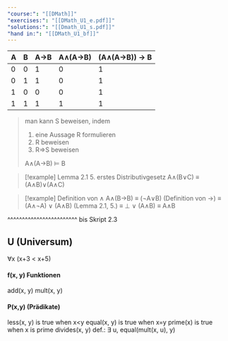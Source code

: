 ```yaml
---
"course:": "[[DMath]]"
"exercises:": "[[DMath_U1_e.pdf]]"
"solutions:": "[[Dmath_U1_s.pdf]]"
"hand in:": "[[DMath_U1_bf]]"
---
```

| A | B | A$\rightarrow$B | A$\wedge$(A$\rightarrow$B) | (A$\wedge$(A$\rightarrow$B)) $\rightarrow$ B |
|---|---|-----------------|----------------------------|---|
| 0 | 0 | 1               | 0                          | 1 |
| 0 | 1 | 1               | 0                          | 1 |
| 1 | 0 | 0               | 0                          | 1 |
| 1 | 1 | 1               | 1                          | 1 |

>man kann S beweisen, indem
>	1. eine Aussage R formulieren
>	2. R beweisen
>	3. R$\Rightarrow$S beweisen
>
>A$\wedge$(A$\rightarrow$B) $\models$ B

> [!example] Lemma 2.1
> 5. erstes Distributivgesetz
> A$\wedge$(B$\vee$C) $\equiv$ (A$\wedge$B)$\vee$(A$\wedge$C)

>[!example] Definition von $\wedge$
>A$\wedge$(B$\rightarrow$B) $\equiv$ ($\neg$A$\vee$B) (Definition von $\rightarrow$)
>$\equiv$ (A$\wedge$$\neg$A) $\vee$ (A$\wedge$B) (Lemma 2.1, 5.)
>$\equiv$ $\perp$ $\vee$ (A$\wedge$B)
>$\equiv$ A$\wedge$B


^^^^^^^^^^^^^^^^^^^^^^^^
bis Skript 2.3




## U (Universum)

$\forall$x (x+3 < x+5)
#### f(x, y) Funktionen
add(x, y)
mult(x, y)

#### P(x,y) (Prädikate)
less(x, y) is true when x\<y
equal(x, y) is true when x=y
prime(x) is true when x is prime
divides(x, y) def.: $\exists$ u, equal(mult(x, u), y)
